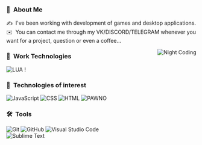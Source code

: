 ### 👨 &nbsp;About Me

✍️ &nbsp;I've been working with development of games and desktop applications.\
✉️ &nbsp;You can contact me through my VK/DISCORD/TELEGRAM whenever you want for a project, question or even a coffee...

<img alt="Night Coding" src="https://i.imgur.com/MfXGIDb.png" align="right"/>

### :triangular_ruler: &nbsp;Work Technologies

![LUA](https://img.shields.io/badge/-Lua-5c4196?style=flat&logo=lua&logoColor=4287f5)&nbsp;!

### :open_file_folder: &nbsp;Technologies of interest

![JavaScript](https://img.shields.io/badge/-JavaScript-5c4196?style=flat&logo=javascript)&nbsp;![CSS](https://img.shields.io/badge/-CSS-5c4196?style=flat&logo=CSS3&logoColor=1572B6)&nbsp;![HTML](https://img.shields.io/badge/-HTML-5c4196?style=flat&logo=HTML&logoColor=1572B6)&nbsp;![PAWNO](https://img.shields.io/badge/-PAWNO-5c4196?style=flat&logo=PAWN&logoColor=1572B6)&nbsp;



### 🛠 &nbsp;Tools

![Git](https://img.shields.io/badge/-Git-5c4196?style=flat&logo=git)&nbsp;![GitHub](https://img.shields.io/badge/-GitHub-5c4196?style=flat&logo=github)&nbsp;![Visual Studio Code](https://img.shields.io/badge/-Visual%20Studio%20Code-5c4196?style=flat&logo=visual-studio-code&logoColor=007ACC)&nbsp;\
![Sublime Text](https://img.shields.io/badge/-Sublime%20Text-5c4196?style=flat&logo=sublime-text)&nbsp;

                                                          
